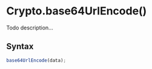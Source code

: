 # Crypto.base64UrlEncode()
Todo description...

<!-- examples -->
<!-- examples -->

## Syntax

```js
base64UrlEncode(data);
```

<!-- parameters -->
<!-- parameters -->

<!-- return -->
<!-- return -->
